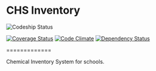 CHS Inventory
=============

![Codeship Status](https://www.codeship.io/projects/02fa8680-c74b-0131-d10f-4627f2978601/status)

[![Coverage Status](https://coveralls.io/repos/ocsoftware/chs_inventory/badge.png?branch=master)](https://coveralls.io/r/ocsoftware/chs_inventory?branch=master)
[![Code Climate](https://codeclimate.com/github/ocsoftware/chs_inventory.png)](https://codeclimate.com/github/ocsoftware/chs_inventory)
[![Dependency Status](https://gemnasium.com/ocsoftware/chs_inventory.png)](https://gemnasium.com/ocsoftware/chs_inventory)

=============

Chemical Inventory System for schools.
